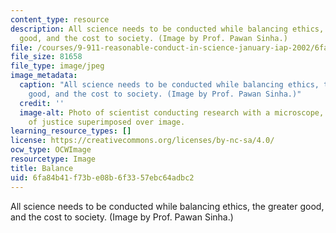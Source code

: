 ```yaml
---
content_type: resource
description: All science needs to be conducted while balancing ethics, the greater
  good, and the cost to society. (Image by Prof. Pawan Sinha.)
file: /courses/9-911-reasonable-conduct-in-science-january-iap-2002/6fa84b41f73be08b6f3357ebc64adbc2_9-911iap02.jpg
file_size: 81658
file_type: image/jpeg
image_metadata:
  caption: "All science needs to be conducted while balancing ethics, the greater\_\
    good, and the cost to society. (Image by Prof. Pawan Sinha.)"
  credit: ''
  image-alt: Photo of scientist conducting research with a microscope, with scales
    of justice superimposed over image.
learning_resource_types: []
license: https://creativecommons.org/licenses/by-nc-sa/4.0/
ocw_type: OCWImage
resourcetype: Image
title: Balance
uid: 6fa84b41-f73b-e08b-6f33-57ebc64adbc2
---
```

All science needs to be conducted while balancing ethics, the greater good, and the cost to society. (Image by Prof. Pawan Sinha.)